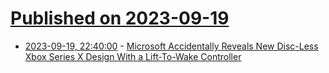 # [Published on 2023-09-19](index.md)

* [2023-09-19, 22:40:00](https://games.slashdot.org/story/23/09/19/213230/microsoft-accidentally-reveals-new-disc-less-xbox-series-x-design-with-a-lift-to-wake-controller?utm_source=rss1.0mainlinkanon&utm_medium=feed) - [Microsoft Accidentally Reveals New Disc-Less Xbox Series X Design With a Lift-To-Wake Controller](https://games.slashdot.org/story/23/09/19/213230/microsoft-accidentally-reveals-new-disc-less-xbox-series-x-design-with-a-lift-to-wake-controller?utm_source=rss1.0mainlinkanon&utm_medium=feed)

